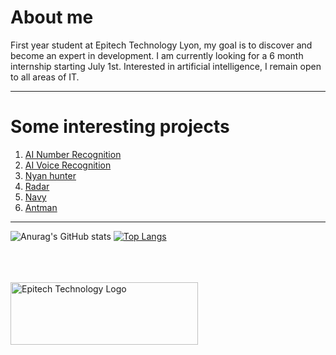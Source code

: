 # About me
First year student at Epitech Technology Lyon, my goal is to discover and become an expert in development. 
I am currently looking for a 6 month internship starting July 1st. Interested in artificial intelligence, I remain open to all areas of IT.

-----

# Some interesting projects
1. [AI Number Recognition](https://github.com/Mael-RABOT/AI_number_recognition)
1. [AI Voice Recognition](https://github.com/Mael-RABOT/AttentionSolMouille)
2. [Nyan hunter](https://github.com/Mael-RABOT/nyan_hunter)
3. [Radar](https://github.com/Mael-RABOT/radar)
4. [Navy](https://github.com/Mael-RABOT/navy)
5. [Antman](https://github.com/Mael-RABOT/Antamn)

-----
![Anurag's GitHub stats](https://github-readme-stats.vercel.app/api?username=Mael-RABOT&show_icons=true&count_private=true&theme=nord&hide=prs,issues,contribs)
[![Top Langs](https://github-readme-stats.vercel.app/api/top-langs/?username=Mael-RABOT&langs_count=8)](https://github.com/anuraghazra/github-readme-stats)

<br/><br/><br/>
<img src="https://newsroom.ionis-group.com/wp-content/uploads/2021/10/EPITECH-TECHNOLOGY-QUADRI-2021.png" alt="Epitech Technology Logo" title="Epitech Technology Logo" width=300 height=100>
